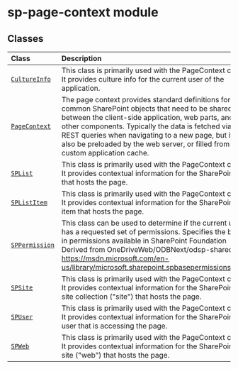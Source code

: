 # sp-page-context module



## Classes

| Class	   |  Description |
|:-------------|:---------------|
| [`CultureInfo`](./sp-page-context/class/cultureinfo.md)     | This class is primarily used with the PageContext class. It provides culture info for the current user of the application. |
| [`PageContext`](./sp-page-context/class/pagecontext.md)     | The page context provides standard definitions for common SharePoint objects that need to be shared between the client-side application, web parts, and other components. Typically the data is fetched via REST queries when navigating to a new page, but it can also be preloaded by the web server, or filled from a custom application cache. |
| [`SPList`](./sp-page-context/class/splist.md)     | This class is primarily used with the PageContext class. It provides contextual information for the SharePoint list that hosts the page. |
| [`SPListItem`](./sp-page-context/class/splistitem.md)     | This class is primarily used with the PageContext class. It provides contextual information for the SharePoint list item that hosts the page. |
| [`SPPermission`](./sp-page-context/class/sppermission.md)     | This class can be used to determine if the current user has a requested set of permissions. Specifies the built-in permissions available in SharePoint Foundation Derived from OneDriveWeb/ODBNext/odsp-shared https://msdn.microsoft.com/en-us/library/microsoft.sharepoint.spbasepermissions.aspx |
| [`SPSite`](./sp-page-context/class/spsite.md)     | This class is primarily used with the PageContext class. It provides contextual information for the SharePoint site collection ("site") that hosts the page. |
| [`SPUser`](./sp-page-context/class/spuser.md)     | This class is primarily used with the PageContext class. It provides contextual information for the SharePoint user that is accessing the page. |
| [`SPWeb`](./sp-page-context/class/spweb.md)     | This class is primarily used with the PageContext class. It provides contextual information for the SharePoint site ("web") that hosts the page. |







